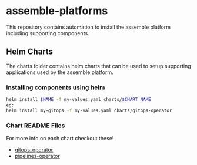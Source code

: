 # assemble-platforms
This repository contains automation to install the assemble platform including supporting components. 

## Helm Charts

The charts folder contains helm charts that can be used to setup supporting applications used by the assemble platform.  

### Installing components using helm

```bash
helm install $NAME -f my-values.yaml charts/$CHART_NAME
eg:
helm install my-gitops -f my-values.yaml charts/gitops-operator
```

### Chart README Files
For more info on each chart checkout these!
* [gitops-operator](/charts/gitops-operator)
* [pipelines-operator](/charts/pipelines-operator)
